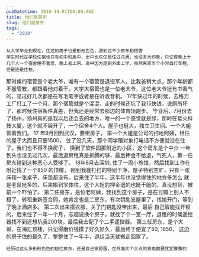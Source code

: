 ```yaml
---
pubDatetime: 2010-10-01T00:00:00Z
title: 他们是房东
slug: 他们是房东
tags:
  - "2010"
---
```


    从大学毕业到现在，住过的房子也是形形色色，遇到过不少房东和宿管
    学生时代在学校住宿也只有初中和高中，出中也仅仅是住过几周，也没多大印象，只记得晚上十几个人一个宿舍睡不着觉，晚上去上网。高中因为是到外面上学，虽然离家半个小时自行车程，但是还是住校，

那时候的宿管是个老大爷，唯有一个宿管是退役军人，比我爸稍大点，那个年龄都不服管教，都跟着他对着干。大学大宿管也是一位老大爷，这位老大爷挺有书香气的，见过好几次都是在写毛笔字或者是在听收音机。
17年快过年的时候，去格力工厂打工了一个月，那个宿管就是个混混，走的时候还坑了我15快钱，说厕所坏了，那时候住宿条件真差，但我还是经常去那边的体育场跑步。
毕业后，7月份去了扬州，扬州真的是我以后还会去的地方，唯一的一个感觉就是绿，那时在星火科技大厦，这个就不展开了，一个宿舍4个人。屋子也挺大，独立卫生间。一个大姐管着我们。
17 年9月回到武汉，要租房子， 第一个大姐是公司的扫地阿姨，租住的屋子大而且只要1500， 住了没几天，那个同学跟对象打电话不方便就没在住了。我们也不得不换房子， 换到了软件园那附近的小区，这个房东是个中介
一年到头也没见过几次，最后退房租真是折腾的够，最后押金不给退，气死人，第一任房东碰到这种恶心人受够了。
18年8月去深圳, 住了一周小旅馆，然后找到工作在附近找了一个850 的顶楼， 刚到我就打扫的特别干净，屋子特别空旷，只有一张床和一张桌子，床垫都没有。后来住了半年，这半年也没觉得住的地方多怎么
就是老鼠挺多的，后来搬到宝体住，这个大姐的押金退的也挺干脆的，真没想到，被前一个吓怕了。
第二任房东，是位老阿姨，我找到这个房子，是在豆瓣上别人不租了，转租重新签合同，她肯定也是二房东，有次钥匙忘屋里了，找她开门，等到了晚上酒店多。 第二次出来搭衣服，关了门钥匙没带出来，最后
自己智能找开锁的，后来住了一年一个月，志超说换个房子，就找了个一室一厅，退租的时候遥控器找不到还想坑我200块。最后我去配了个二手遥控器。
第三任房东，是个大哥，在海汇顶楼，只记得磨价钱摸了好久好久，最后终于便宜了50, 1850， 这边的房子住的最久了，整整住了一年半，退组当天就搬走回家了。

    经历过这么多形形色色的租住房东，还是自己家舒服，在外面买个大点的家电都要犹犹豫豫的
